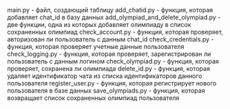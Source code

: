 main.py - файл, создающий таблицу
add_chatid.py - функция, которая добавляет chat_id в базу данных
add_olympiad_and_delete_olympiad.py - две функции, одна из которых добавляет олимпиаду в список сохраненных олимпиад
check_account.py - функция, которая проверяет, авторизован ли пользователь с данным chat_id
check_credentials.py - функция, которая проверяет учетные данные пользователя
check_logging.py - функция, которая проверяет, зарегистрирован ли пользователь с данным логином
check_olympiad.py - функция, которая проверяет, сохранена ли олимпиада
delete_id.py - функция, которая удаляет идентификатор чата из списка идентификаторов данного пользователя
register_user.py - функция, которая регистрирует нового пользователя в базе данных
save_olympiads.py - функция, которая возвращает список сохраненных олимпиад пользователя

